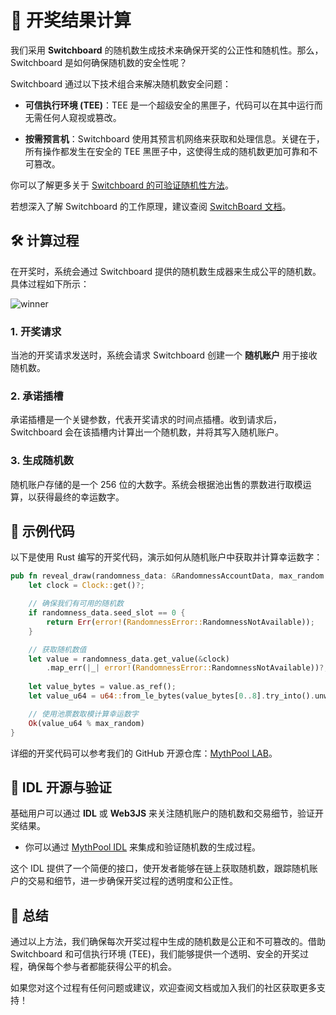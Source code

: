 # 🎰 开奖结果计算

我们采用 **Switchboard** 的随机数生成技术来确保开奖的公正性和随机性。那么，Switchboard 是如何确保随机数的安全性呢？

Switchboard 通过以下技术组合来解决随机数安全问题：

- **可信执行环境 (TEE)**：TEE 是一个超级安全的黑匣子，代码可以在其中运行而无需任何人窥视或篡改。
  
- **按需预言机**：Switchboard 使用其预言机网络来获取和处理信息。关键在于，所有操作都发生在安全的 TEE 黑匣子中，这使得生成的随机数更加可靠和不可篡改。

你可以了解更多关于 [Switchboard 的可验证随机性方法](https://docs.switchboard.xyz/product-documentation/randomness/switchboards-approach-to-verifiable-randomness)。

若想深入了解 Switchboard 的工作原理，建议查阅 [SwitchBoard 文档](https://docs.switchboard.xyz/)。

## 🛠️ 计算过程

在开奖时，系统会通过 Switchboard 提供的随机数生成器来生成公平的随机数。具体过程如下所示：

![winner](/winner.png)

### 1. 开奖请求

当池的开奖请求发送时，系统会请求 Switchboard 创建一个 **随机账户** 用于接收随机数。

### 2. 承诺插槽

承诺插槽是一个关键参数，代表开奖请求的时间点插槽。收到请求后，Switchboard 会在该插槽内计算出一个随机数，并将其写入随机账户。

### 3. 生成随机数

随机账户存储的是一个 256 位的大数字。系统会根据池出售的票数进行取模运算，以获得最终的幸运数字。

## 📝 示例代码

以下是使用 Rust 编写的开奖代码，演示如何从随机账户中获取并计算幸运数字：

```rust
pub fn reveal_draw(randomness_data: &RandomnessAccountData, max_random: u64) -> Result<u64> {
    let clock = Clock::get()?;

    // 确保我们有可用的随机数
    if randomness_data.seed_slot == 0 {
        return Err(error!(RandomnessError::RandomnessNotAvailable));
    }

    // 获取随机数值
    let value = randomness_data.get_value(&clock)
        .map_err(|_| error!(RandomnessError::RandomnessNotAvailable))?;
    
    let value_bytes = value.as_ref();
    let value_u64 = u64::from_le_bytes(value_bytes[0..8].try_into().unwrap());

    // 使用池票数取模计算幸运数字
    Ok(value_u64 % max_random)
}
```

详细的开奖代码可以参考我们的 GitHub 开源仓库：[MythPool LAB](https://www.github.com/mythpool/contract)。

## 🔑 IDL 开源与验证

基础用户可以通过 **IDL** 或 **Web3JS** 来关注随机账户的随机数和交易细节，验证开奖结果。

- 你可以通过 [MythPool IDL](https://github.com/mythpool/IDL) 来集成和验证随机数的生成过程。

这个 IDL 提供了一个简便的接口，使开发者能够在链上获取随机数，跟踪随机账户的交易和细节，进一步确保开奖过程的透明度和公正性。


## 🔑 总结

通过以上方法，我们确保每次开奖过程中生成的随机数是公正和不可篡改的。借助 Switchboard 和可信执行环境 (TEE)，我们能够提供一个透明、安全的开奖过程，确保每个参与者都能获得公平的机会。

如果您对这个过程有任何问题或建议，欢迎查阅文档或加入我们的社区获取更多支持！